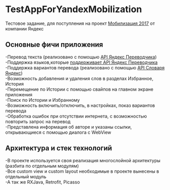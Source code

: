 # TestAppForYandexMobilization
Тестовое задание, для поступления на проект [Мобилизация 2017](https://yandex.ru/mobilization/)  от компании Яндекс
## Основные фичи приложения
-Перевод текста (реализовано с помощью [API Яндекс Переводчика](https://tech.yandex.ru/translate/))</br>
-Поддержка языков,которые [поддерживает API Яндекс Переводчика](https://tech.yandex.ru/translate/doc/dg/concepts/api-overview-docpage/#languages)</br>
-Поддержка вариантов перевода (реализовано с помощью [API Словаря Яндекс](https://tech.yandex.ru/dictionary/))</br>
-Возможность добавления и удаления слов в разделах Избранное, История</br>
-Перемещение по Истории с помощью свайпов на главном экране приложения</br>
-Поиск по Истории и Избранному</br>
-Возможность включить/отключить, в настройках, показ вариантов перевода </br>
-Обработка ошибок при отсутствии интернета, с возможностью повторить запрос на перевод</br>
-Представлена информация об авторе и указаны ссылки, открывающиеся с помощью диалога с WebView</br>
## Архитектура и стек технологий
-В проекте используется своя реализация многослойной архитектуры (разбита по отдельным модулям)</br>
-Все custom view и custom layout необходимые в проекте вынесены в отдельный модуль </br>
-А так же RXJava, Retrofit, Picasso
